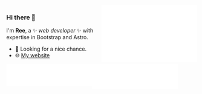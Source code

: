 <picture>
  <img align="right" width="50%" src="/metrics.default.svg" alt="Metrics">
</picture>

### Hi there 👋

I'm **Ree**, a ✨ _web developer_ ✨ with expertise in Bootstrap and Astro. 

- 💼 Looking for a nice chance.
- 🌐 [My website](https://ree98.cn)

<picture>
  <img align="left" width="45%" src="/metrics.plugin.languages.svg" alt="Metrics">
</picture>
<picture>
  <img align="left" width="45%" src="/metrics.plugin.traffic.svg" alt="Metrics">
</picture>
